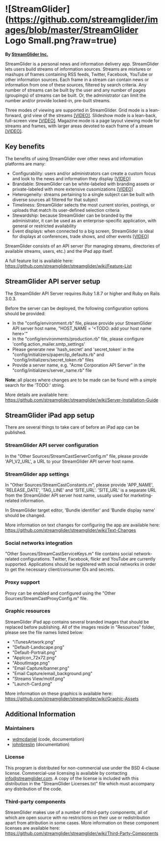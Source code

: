 # ![StreamGlider](https://github.com/streamglider/images/blob/master/StreamGlider Logo Small.png?raw=true)

__By [StreamGlider Inc.](http://streamglider.com/)__

StreamGlider is a personal news and information delivery app. StreamGlider lets users build streams of information sources. Streams are mixtures or mashups of frames containing RSS feeds, Twitter, Facebook, YouTube or other information sources. Each frame in a stream can contain news or information from one of these sources, filtered by search criteria. Any number of streams can be built by the user and any number of pages (groupings) of streams can be built. Or, the administrator can limit the number and/or provide locked-in, pre-built streams.

Three modes of viewing are supported in StreamGlider. Grid mode is a lean-forward, grid view of the streams [[VIDEO]](http://www.youtube.com/watch?v=i8xJh0ZhrKc). Slideshow mode is a lean-back, full-screen view [[VIDEO]](http://www.youtube.com/watch?v=2kc3swNEfWE). Magazine mode is a page layout viewing mode for streams and frames, with larger areas devoted to each frame of a stream [[VIDEO]](http://www.youtube.com/watch?v=wxreVOVsbIM).

## Key benefits

The benefits of using StreamGlider over other news and information platforms are many:

* Configurability: users and/or administrators can create a custom focus and look to the news and information they display [[VIDEO]](http://www.youtube.com/watch?v=1__UEi_TJp4)
* Brandable: StreamGlider can be white-labeled with branding assets or private-labeled with more extensive cusomizations [[VIDEO]](http://www.youtube.com/watch?v=NCz01u3UNOE)
* Heterogeneity: streams pertaining to a single subject can be built with diverse sources all filtered for that subject
* Timeliness: StreamGlider selects the most current stories, postings, or uploads that match its user-defined selection criteria
* Stewardship: because StreamGlider can be branded by the administrator, it can be used as an enterprise-specific application, with general or restricted availability
* Event displays: when connected to a big screen, StreamGlider is ideal for displays at conferences, trade shows, and other events [[VIDEO]](http://www.youtube.com/watch?v=7xqv2NIjyiI)

StreamGlider consists of an API server (for managing streams, directories of available streams, users, etc.) and the iPad app itself.

A full feature list is available here: https://github.com/streamglider/streamglider/wiki/Feature-List

## StreamGlider API server setup

The StreamGlider API Server requires Ruby 1.8.7 or higher and Ruby on Rails 3.0.3.

Before the server can be deployed, the following configuration options should be provided:

* In the "config/environment.rb" file, please provide your StreamGlider API server host name, "HOST_NAME = '<TODO: add your host name here>'"
* In the "config/environments/production.rb" file, please configure 'config.action_mailer.smtp_settings'
* Please generate new 'hash_secret' and 'secret_token' in the "config/initializers/paperclip_defaults.rb" and "config/initializers/secret_token.rb" files
* Provide a server name, e.g. "Acme Corporation API Server" in the "config/initializers/server_name.rb" file

**Note**: all places where changes are to be made can be found with a simple search for the 'TODO:' string.

More details are available here: https://github.com/streamglider/streamglider/wiki/Server-Installation-Guide

## StreamGlider iPad app setup

There are several things to take care of before an iPad app can be published.

### StreamGlider API server configuration

In the "Other Sources/StreamCastServerConfig.m" file, please provide 'API_V2_URL', a URL to your StreamGlider API server host name.

### StreamGlider app settings

In "Other Sources/StreamCastConstants.m", please provide 'APP_NAME', 'RELEASE_DATE', 'TAG_LINE' and 'SITE_URL'. 'SITE_URL' is a separate URL from the StreamGlider API server host name, usually used for marketing-related information. 

In StreamGlider target editor, 'Bundle identifier' and 'Bundle display name' should be changed. 

More information on text changes for configuring the app are available here: https://github.com/streamglider/streamglider/wiki/Text-Changes

### Social networks integration

"Other Sources/StreamCastServiceKeys.m" file contains social network-related configurations. Twitter, Facebook, flickr and YouTube are currently supported. Applications should be registered with social networks in order to get the necessary client/consumer IDs and secrets.

### Proxy support

Proxy can be enabled and configured using the "Other Sources/StreamCastProxyConfig.m" file.

### Graphic resources 

StreamGlider iPad app contains several branded images that should be replaced before publishing. All of the images reside in "Resources" folder, please see the file names listed below:

- "iTunesArtwork.png"
- "Default-Landscape.png"
- "Default-Portrait.png"
- "AppIcon_72x72.png"
- "AboutImage.png"
- "Email Capture/banner.png"
- "Email Capture/email_background.png"
- "Streams View/motif.png"
- "Launch-Card.png"

More information on these graphics is available here: https://github.com/streamglider/streamglider/wiki/Graphic-Assets

## Additional Information 

### Maintainers

* [wdmcdaniel](https://github.com/wdmcdaniel) (code, documentation)
* [johnbreslin](https://github.com/johnbreslin) (documentation)

### License

This program is distributed for non-commercial use under the BSD 4-clause license. Commercial-use licensing is available by contacting [info@streamglider.com](mailto:info@streamglider.com). A copy of the license is included with this distribution in the "StreamGlider Licenses.txt" file which must accompany any distribution of the code.

### Third-party components

StreamGlider makes use of a number of third-party components, all of which are open source with no restrictions on their use or redistribution apart from attribution in some cases. More information on these component licenses are available here: https://github.com/streamglider/streamglider/wiki/Third-Party-Components
